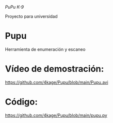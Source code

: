 *PuPu K-9*

Proyecto para universidad

# Pupu
Herramienta de enumeración y escaneo

# Vídeo de demostración:
https://github.com/4kage/Pupu/blob/main/Pupu.avi

# Código:
https://github.com/4kage/Pupu/blob/main/pupu.py
